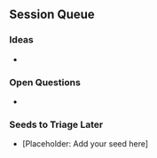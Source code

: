 ## Session Queue

### Ideas
- 

### Open Questions
- 

### Seeds to Triage Later

- [Placeholder: Add your seed here]
